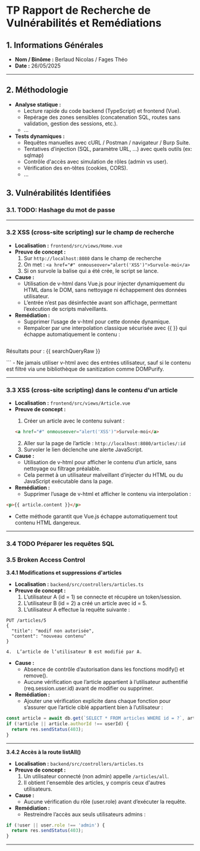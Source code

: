 # TP Rapport de Recherche de Vulnérabilités et Remédiations

## 1. Informations Générales
- **Nom / Binôme :**  Berlaud Nicolas / Fages Théo
- **Date :** 26/05/2025

---

## 2. Méthodologie
- **Analyse statique :**  
  - Lecture rapide du code backend (TypeScript) et frontend (Vue).  
  - Repérage des zones sensibles (concatenation SQL, routes sans validation, gestion des sessions, etc.).
  - ...
- **Tests dynamiques :**  
  - Requêtes manuelles avec cURL / Postman / navigateur / Burp Suite.  
  - Tentatives d’injection (SQL, paramètre URL, ...) avec quels outils (ex: sqlmap)
  - Contrôle d'accès avec simulation de rôles (admin vs user).  
  - Vérification des en-têtes (cookies, CORS).
  - ...

## 3. Vulnérabilités Identifiées

### 3.1. TODO: Hashage du mot de passe

---

### 3.2 XSS (cross-site scripting) sur le champ de recherche
- **Localisation :**  `frontend/src/views/Home.vue`
- **Preuve de concept :**
  1. Sur  `http://localhost:8080` dans le champ de recherche
  2. On met : `<a href="#" onmouseover="alert('XSS')">Survole-moi</a>`
  3. Si on survole la balise <a> qui a été crée, le script se lance.
- **Cause :**  
  - Utilisation de v-html dans Vue.js pour injecter dynamiquement du HTML dans le DOM, sans nettoyage ni échappement des données utilisateur.
  - L’entrée n’est pas désinfectée avant son affichage, permettant l’exécution de scripts malveillants.
- **Remédiation :**  
  - Supprimer l’usage de v-html pour cette donnée dynamique.
  - Rempalcer par une interpolation classique sécurisée avec {{ }} qui échappe automatiquement le contenu :  
    ```vue
<p v-if="searchQueryRaw">
Résultats pour : {{ searchQueryRaw }}
</p> 
```
  - Ne jamais utiliser v-html avec des entrées utilisateur, sauf si le contenu est filtré via une bibliothèque de sanitization comme DOMPurify.

---

### 3.3 XSS (cross-site scripting) dans le contenu d'un article
- **Localisation :**  `frontend/src/views/Article.vue`
- **Preuve de concept :**
  1. Créer un article avec le contenu suivant :
  ```html
  <a href="#" onmouseover="alert('XSS')">Survole-moi</a>
  ```
  2. Aller sur la page de l’article : `http://localhost:8080/articles/:id`
  3. Survoler le lien déclenche une alerte JavaScript.
- **Cause :**  
    - Utilisation de v-html pour afficher le contenu d’un article, sans nettoyage ou filtrage préalable.
	- Cela permet à un utilisateur malveillant d’injecter du HTML ou du JavaScript exécutable dans la page.
- **Remédiation :**  
    - Supprimer l’usage de v-html et afficher le contenu via interpolation :
```html
<p>{{ article.content }}</p>
```
  - Cette méthode garantit que Vue.js échappe automatiquement tout contenu HTML dangereux.

---

### 3.4 TODO Préparer les requêtes SQL

### 3.5 Broken Access Control 
**3.4.1 Modifications et suppressions d'articles**
- **Localisation :**  `backend/src/controllers/articles.ts`
- **Preuve de concept :**
    1.	L’utilisateur A (id = 1) se connecte et récupère un token/session.
	2.	L’utilisateur B (id = 2) a créé un article avec id = 5.
	3.	L’utilisateur A effectue la requête suivante :
```
PUT /articles/5
{
  "title": "modif non autorisée",
  "content": "nouveau contenu"
}
```
    4.	L’article de l’utilisateur B est modifié par A.
- **Cause :**  
    - Absence de contrôle d’autorisation dans les fonctions modify() et remove().
	- Aucune vérification que l’article appartient à l’utilisateur authentifié (req.session.user.id) avant de modifier ou supprimer.
- **Remédiation :**  
    - Ajouter une vérification explicite dans chaque fonction pour s’assurer que l’article ciblé appartient bien à l’utilisateur :
```ts
const article = await db.get(`SELECT * FROM articles WHERE id = ?`, articleId);
if (!article || article.authorId !== userId) {
  return res.sendStatus(403);
}
```

---
**3.4.2 Accès à la route listAll()**
- **Localisation :**  `backend/src/controllers/articles.ts`
- **Preuve de concept :**
    1.	Un utilisateur connecté (non admin) appelle `/articles/all`.
	2.	Il obtient l'ensemble des articles, y compris ceux d'autres utilisateurs.
- **Cause :**  
    - Aucune vérification du rôle (user.role) avant d’exécuter la requête.
- **Remédiation :**  
    - Restreindre l’accès aux seuls utilisateurs admins :
```ts
if (!user || user.role !== 'admin') {
  return res.sendStatus(403);
}
```

---
